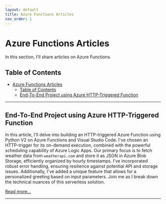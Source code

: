 ```yaml
---
layout: default
title: Azure Functions Articles
nav_order: 1
---
```

# Azure Functions Articles

In this section, I'll share articles on Azure Functions.

## Table of Contents
- [Azure Functions Articles](#azure-functions-articles)
  - [Table of Contents](#table-of-contents)
  - [End-To-End Project using Azure HTTP-Triggered Function](#end-to-end-project-using-azure-http-triggered-function)

---
## End-To-End Project using Azure HTTP-Triggered Function

In this article, I'll delve into building an HTTP-triggered Azure Function using Python V2 on Azure Functions and Visual Studio Code. I've chosen an HTTP-trigger for its on-demand execution, combined with the powerful scheduling capability of Azure Logic Apps. Our primary focus is to fetch weather data from `weatherapi.com` and store it as JSON in Azure Blob Storage, efficiently organized by hourly timestamps. I've incorporated robust error handling, ensuring resilience against potential API and storage issues. Additionally, I've added a unique feature that allows for a personalized greeting based on input parameters. Join me as I break down the technical nuances of this serverless solution.

[Read more...](articles/AzureFunctions/HttpTriggered/Project_Details_HTTPTriggered.html)

---
